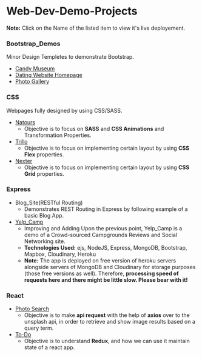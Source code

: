 # Web-Dev-Demo-Projects

**Note:** Click on the Name of the listed item to view it's live deployement.

### Bootstrap_Demos

Minor Design Templetes to demonstrate Bootstrap.

- [Candy Museum](https://candy-museum-demo.netlify.app/)
- [Dating Website Homepage](https://bootstrap-homepage-demo.netlify.app/)
- [Photo Gallery](https://simple-photogallery-demo.netlify.app/)

### CSS

Webpages fully designed by using CSS/SASS.

- [Natours](https://css-animation-and-sass-demo.netlify.app/)
  - Objective is to focus on **SASS** and **CSS Animations** and Transformation Properties.
- [Trillo](https://css-flexbox-demo.netlify.app/)
  - Objective is to focus on implementing certain layout by using **CSS Flex** properties.
- [Nexter](https://css-grid-demo.netlify.app/)
  - Objective is to focus on implementing certain layout by using **CSS Grid** properties.

### Express

- Blog_Site(RESTful Routing)
  - Demonstrates REST Routing in Express by following example of a basic Blog App.
- [Yelp_Camp](https://prac-yelpcamp.herokuapp.com/)
  - Improving and Adding Upon the previous point, Yelp_Camp is a demo of a Crowd-sourced Campgrounds Reviews and Social Networking site.
  - **Technologies Used:** ejs, NodeJS, Express, MongoDB, Bootstrap, Mapbox, Cloudinary, Heroku
  - **Note:** The app is deployed on free version of heroku servers alongside servers of MongoDB and Cloudinary for storage purposes (those free versions as well). Therefore, **processing speed of requests here and there might be little slow. Please bear with it!**

### React

- [Photo Search](https://react-search-photo-app.netlify.app/)
  - Objective is to make **api request** with the help of **axios** over to the unsplash api, in order to retrieve and show image results based on a query term.
- [To-Do](https://react-redux-to-do-demo.netlify.app/)
  - Objective is to understand **Redux**, and how we can use it maintain state of a react app.
